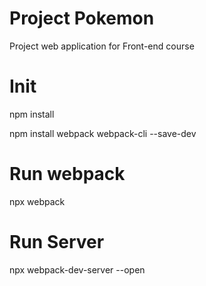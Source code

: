 # Project Pokemon

Project web application for Front-end course 

# Init

npm install

npm install webpack webpack-cli --save-dev

# Run webpack

npx webpack

# Run Server

npx webpack-dev-server --open
